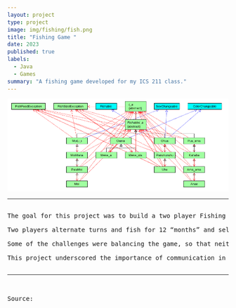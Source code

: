 ```yaml
---
layout: project
type: project
image: img/fishing/fish.png
title: "Fishing Game "
date: 2023
published: true
labels:
  - Java
  - Games
summary: "A fishing game developed for my ICS 211 class."
---
```


<img class="img-fluid" src="../img/fishing/fishing.png">


<hr>

<pre>

The goal for this project was to build a two player Fishing Tournament game using fish object classes.  
  
Two players alternate turns and fish for 12 “months” and sell their fish to raise the most money. Whoever raises the most money during that time wins the game. During that time, there are illegal fish and the player has the choice of whether they keep or return the illegal fish. To keep th fish, the player must bribe the policeman to keep the fish but if the bribe is not high enough, the player recieves a fine, hindering their chances to win.

Some of the challenges were balancing the game, so that neither player had an advantage and creating a convincing stock market simulation.  We wanted the game to be fun to play and make sure it wasn’t too easy to win, so we added extra interactions with the police and fish buyer to keep it exciting. Coordinating teamwork effectively was also a challenge, with each team member responsible for specific fish families, and handling various classes and arrays, including child, parent, and superclass, sorting them by size.

This project underscored the importance of communication in collaborative coding, mirroring professional settings where individuals are tasked with specific responsibilities. The experience enhanced my sense of responsibility and deepened my understanding of Java and data structures, ultimately leaving me satisfied with the project's outcome.

<hr>

Source: <a href="https://github.com/ICSatKCC/assignment-6---lawai-a-fishing-game-saucy-mamas"><i class="large github icon ">
